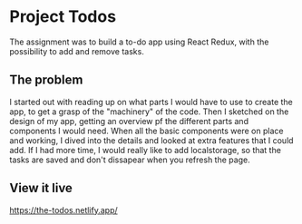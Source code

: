 # Project Todos

The assignment was to build a to-do app using React Redux, with the possibility to add and remove tasks. 

## The problem

I started out with reading up on what parts I would have to use to create the app, to get a grasp of the "machinery" of the code. Then I sketched on the design of my app, getting an overview pf the different parts and components I would need. When all the basic components were on place and working, I dived into the details and looked at extra features that I could add. If I had more time, I would really like to add localstorage, so that the tasks are saved and don't dissapear when you refresh the page. 

## View it live

https://the-todos.netlify.app/
